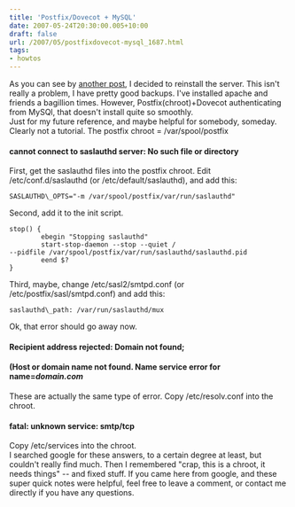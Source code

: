 ```yaml
---
title: 'Postfix/Dovecot + MySQL'
date: 2007-05-24T20:30:00.005+10:00
draft: false
url: /2007/05/postfixdovecot-mysql_1687.html
tags: 
- howtos
---
```


As you can see by [another post](http://www.blogger.com/tech-blog/gentoo-test/), I decided to reinstall the server. This isn't really a problem, I have pretty good backups. I've installed apache and friends a bagillion times. However, Postfix(chroot)+Dovecot authenticating from MySQl, that doesn't install quite so smoothly.  
Just for my future reference, and maybe helpful for somebody, someday. Clearly not a tutorial. The postfix chroot = /var/spool/postfix  

#### cannot connect to saslauthd server: No such file or directory

  
  
First, get the saslauthd files into the postfix chroot. Edit /etc/conf.d/saslauthd (or /etc/default/saslauthd), and add this:  
```
SASLAUTHD\_OPTS="-m /var/spool/postfix/var/run/saslauthd"
```  
  
Second, add it to the init script.  
```
stop() {
        ebegin "Stopping saslauthd"
        start-stop-daemon --stop --quiet /
--pidfile /var/spool/postfix/var/run/saslauthd/saslauthd.pid
        eend $?
}
```  
  
Third, maybe, change /etc/sasl2/smtpd.conf (or /etc/postfix/sasl/smtpd.conf) and add this:  
```
saslauthd\_path: /var/run/saslauthd/mux
```  
  
Ok, that error should go away now.  

#### Recipient address rejected: Domain not found;

  

#### (Host or domain name not found. Name service error for name=_domain.com_

  
  
These are actually the same type of error. Copy /etc/resolv.conf into the chroot.  

#### fatal: unknown service: smtp/tcp

  
  
Copy /etc/services into the chroot.  
I searched google for these answers, to a certain degree at least, but couldn't really find much. Then I remembered "crap, this is a chroot, it needs things" -- and fixed stuff. If you came here from google, and these super quick notes were helpful, feel free to leave a comment, or contact me directly if you have any questions.